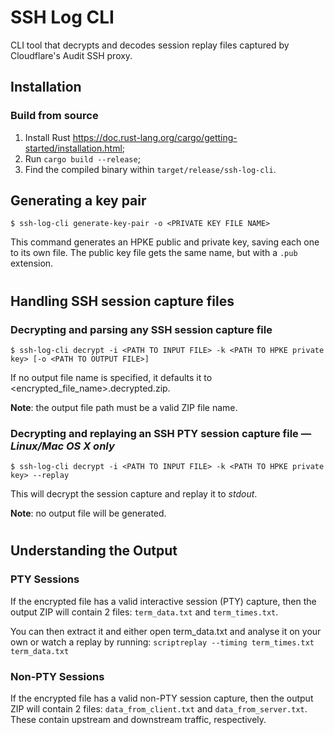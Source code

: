 # SSH Log CLI

CLI tool that decrypts and decodes session replay files captured by Cloudflare's Audit SSH proxy.

## Installation

### Build from source
1. Install Rust https://doc.rust-lang.org/cargo/getting-started/installation.html;
2. Run `cargo build --release`;
3. Find the compiled binary within `target/release/ssh-log-cli`.

## Generating a key pair

``` shell
$ ssh-log-cli generate-key-pair -o <PRIVATE KEY FILE NAME>
```

This command generates an HPKE public and private key, saving each one to its own file. The public key file gets the same name, but with a `.pub` extension.

#
## Handling SSH session capture files

### Decrypting and parsing any SSH session capture file
``` shell
$ ssh-log-cli decrypt -i <PATH TO INPUT FILE> -k <PATH TO HPKE private key> [-o <PATH TO OUTPUT FILE>]
```

 If no output file name is specified, it defaults it to <encrypted_file_name>.decrypted.zip.

**Note**: the output file path must be a valid ZIP file name.

### Decrypting and replaying an SSH PTY session capture file — *Linux/Mac OS X only*
``` shell
$ ssh-log-cli decrypt -i <PATH TO INPUT FILE> -k <PATH TO HPKE private key> --replay
```
 
 This will decrypt the session capture and replay it to *stdout*.
 
 **Note**: no output file will be generated.
#
## Understanding the Output
 
### PTY Sessions
If the encrypted file has a valid interactive session (PTY) capture, then the output ZIP will contain 2 files:
`term_data.txt` and `term_times.txt`.
 
You can then extract it and either open term_data.txt and analyse it on your own or watch a replay by running:
`scriptreplay --timing term_times.txt term_data.txt`
 
### Non-PTY Sessions
If the encrypted file has a valid non-PTY session capture, then the output ZIP will contain 2 files:
`data_from_client.txt` and `data_from_server.txt`. These contain upstream and downstream traffic, respectively.
